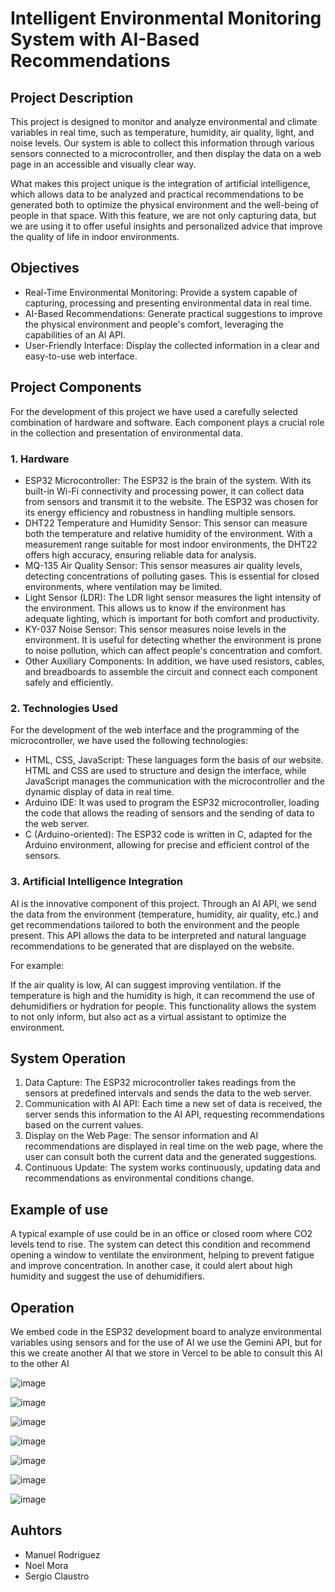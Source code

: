 # Intelligent Environmental Monitoring System with AI-Based Recommendations

## Project Description
This project is designed to monitor and analyze environmental and climate variables in real time, such as temperature, humidity, air quality, light, and noise levels. Our system is able to collect this information through various sensors connected to a microcontroller, and then display the data on a web page in an accessible and visually clear way.

What makes this project unique is the integration of artificial intelligence, which allows data to be analyzed and practical recommendations to be generated both to optimize the physical environment and the well-being of people in that space. With this feature, we are not only capturing data, but we are using it to offer useful insights and personalized advice that improve the quality of life in indoor environments.

## Objectives
* Real-Time Environmental Monitoring: Provide a system capable of capturing, processing and presenting environmental data in real time.
* AI-Based Recommendations: Generate practical suggestions to improve the physical environment and people's comfort, leveraging the capabilities of an AI API.
* User-Friendly Interface: Display the collected information in a clear and easy-to-use web interface.

## Project Components
For the development of this project we have used a carefully selected combination of hardware and software. Each component plays a crucial role in the collection and presentation of environmental data.

### 1. Hardware
* ESP32 Microcontroller: The ESP32 is the brain of the system. With its built-in Wi-Fi connectivity and processing power, it can collect data from sensors and transmit it to the website. The ESP32 was chosen for its energy efficiency and robustness in handling multiple sensors.
* DHT22 Temperature and Humidity Sensor: This sensor can measure both the temperature and relative humidity of the environment. With a measurement range suitable for most indoor environments, the DHT22 offers high accuracy, ensuring reliable data for analysis.
* MQ-135 Air Quality Sensor: This sensor measures air quality levels, detecting concentrations of polluting gases. This is essential for closed environments, where ventilation may be limited.
* Light Sensor (LDR): The LDR light sensor measures the light intensity of the environment. This allows us to know if the environment has adequate lighting, which is important for both comfort and productivity.
* KY-037 Noise Sensor: This sensor measures noise levels in the environment. It is useful for detecting whether the environment is prone to noise pollution, which can affect people's concentration and comfort.
* Other Auxiliary Components: In addition, we have used resistors, cables, and breadboards to assemble the circuit and connect each component safely and efficiently.

### 2. Technologies Used
For the development of the web interface and the programming of the microcontroller, we have used the following technologies:
* HTML, CSS, JavaScript: These languages ​​form the basis of our website. HTML and CSS are used to structure and design the interface, while JavaScript manages the communication with the microcontroller and the dynamic display of data in real time.
* Arduino IDE: It was used to program the ESP32 microcontroller, loading the code that allows the reading of sensors and the sending of data to the web server.
* C (Arduino-oriented): The ESP32 code is written in C, adapted for the Arduino environment, allowing for precise and efficient control of the sensors.

### 3. Artificial Intelligence Integration
AI is the innovative component of this project. Through an AI API, we send the data from the environment (temperature, humidity, air quality, etc.) and get recommendations tailored to both the environment and the people present. This API allows the data to be interpreted and natural language recommendations to be generated that are displayed on the website.

For example:

If the air quality is low, AI can suggest improving ventilation.
If the temperature is high and the humidity is high, it can recommend the use of dehumidifiers or hydration for people.
This functionality allows the system to not only inform, but also act as a virtual assistant to optimize the environment.

## System Operation
1. Data Capture: The ESP32 microcontroller takes readings from the sensors at predefined intervals and sends the data to the web server.
2. Communication with AI API: Each time a new set of data is received, the server sends this information to the AI ​​API, requesting recommendations based on the current values.
3. Display on the Web Page: The sensor information and AI recommendations are displayed in real time on the web page, where the user can consult both the current data and the generated suggestions.
4. Continuous Update: The system works continuously, updating data and recommendations as environmental conditions change.

## Example of use
A typical example of use could be in an office or closed room where CO2 levels tend to rise. The system can detect this condition and recommend opening a window to ventilate the environment, helping to prevent fatigue and improve concentration. In another case, it could alert about high humidity and suggest the use of dehumidifiers.

## Operation
We embed code in the ESP32 development board to analyze environmental variables using sensors and for the use of AI we use the Gemini API, but for this we create another AI that we store in Vercel to be able to consult this AI to the other AI

![image](https://github.com/user-attachments/assets/9a6771b0-f85a-4e34-aa5e-95e29b59af87)

![image](https://github.com/user-attachments/assets/cc6f2b33-f7f5-43a6-93e1-96264503e76d)

![image](https://github.com/user-attachments/assets/02391387-eee2-4440-8578-2c619dd8cc5f)

![image](https://github.com/user-attachments/assets/6bdae549-b618-46a1-a785-ad49775dab32)

![image](https://github.com/user-attachments/assets/e8c2c231-e567-4e22-8c6d-4c37f8570c91)

![image](https://github.com/user-attachments/assets/7fd81beb-4f72-447f-bdd2-03570350af16)

![image](https://github.com/user-attachments/assets/f153d0a3-7520-441a-9dcb-d32c605c399c)

## Auhtors
* Manuel Rodriguez
* Noel Mora
* Sergio Claustro

